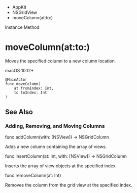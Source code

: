

- AppKit
- NSGridView
-  moveColumn(at:to:) 

Instance Method

# moveColumn(at:to:)

Moves the specified column to a new column location.

macOS 10.12+

``` source
@MainActor
func moveColumn(
    at fromIndex: Int,
    to toIndex: Int
)
```

## See Also

### Adding, Removing, and Moving Columns

func addColumn(with: [NSView]) -> NSGridColumn

Adds a new column containing the array of views.

func insertColumn(at: Int, with: [NSView]) -> NSGridColumn

Inserts the array of view objects at the specified index.

func removeColumn(at: Int)

Removes the column from the grid view at the specified index.

